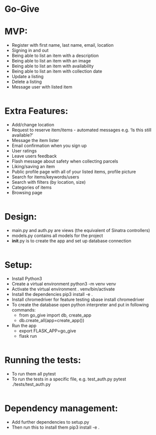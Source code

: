 # Go-Give

# MVP:

- Register with first name, last name, email, location
- Signing in and out
- Being able to list an item with a description
- Being able to list an item with an image
- Being able to list an item with availability
- Being able to list an item with collection date
- Update a listing
- Delete a listing
- Message user with listed item

```

```

# Extra Features:

- Add/change location
- Request to reserve item/items - automated messages e.g. ‘Is this still available?’
- Message the item lister
- Email confirmation when you sign up
- User ratings
- Leave users feedback
- Flash message about safety when collecting parcels
- Liking/saving an item
- Public profile page with all of your listed items, profile picture
- Search for items/keywords/users
- Search with filters (by location, size)
- Categories of items
- Browsing page

```

```

# Design:

- main.py and auth.py are views (the equivalent of Sinatra controllers)
- models.py contains all models for the project
- **init**.py is to create the app and set up database connection

```

```

# Setup:

- Install Python3
- Create a virtual environment python3 -m venv venv
- Activate the virtual environment . venv/bin/activate
- Install the dependencies pip3 install -e .
- Install chromedriver for feature testing sbase install chromedriver
- To create the database open python interpreter and put in following commands:
  - from go_give import db, create_app
  - db.create_all(app=create_app())
- Run the app
  - export FLASK_APP=go_give
  - flask run

```

```

# Running the tests:

- To run them all pytest
- To run the tests in a specific file, e.g. test_auth.py pytest ./tests/test_auth.py

```

```

# Dependency management:

- Add further dependencies to setup.py
- Then run this to install them pip3 install -e .
